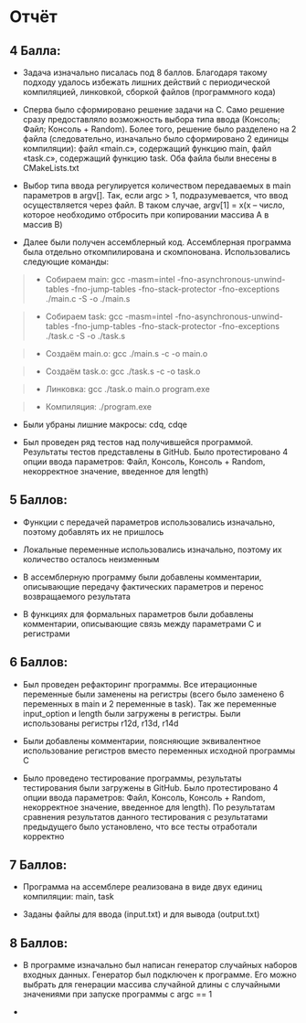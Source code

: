 # Отчёт
## 4 Балла:
 
*	Задача изначально писалась под 8 баллов. Благодаря такому подходу удалось избежать лишних действий с периодической компиляцией, линковкой, сборкой файлов (программного кода)

*	Сперва было сформировано решение задачи на С. Само решение сразу предоставляло возможность выбора типа ввода (Консоль; Файл; Консоль + Random). Более того, решение было разделено на 2 файла (следовательно, изначально было сформировано 2 единицы компиляции): файл «main.c», содержащий функцию main, файл «task.c», содержащий функцию task. Оба файла были внесены в CMakeLists.txt

*	Выбор типа ввода регулируется количеством передаваемых в main параметров в argv[]. Так, если argc > 1, подразумевается, что ввод осуществляется через файл. В таком случае, argv[1] = x(x – число, которое необходимо отбросить при копировании массива А в массив В)

*	Далее были получен ассемблерный код. Ассемблерная программа была отдельно откомпилирована и скомпонована. Использовались следующие команды: 

> *	Собираем main: gcc -masm=intel -fno-asynchronous-unwind-tables -fno-jump-tables -fno-stack-protector -fno-exceptions ./main.c -S -o ./main.s

> *	Собираем task: gcc -masm=intel -fno-asynchronous-unwind-tables -fno-jump-tables -fno-stack-protector -fno-exceptions ./task.c -S -o ./task.s

> *	Создаём main.o: gcc ./main.s -c -o main.o

> *	Создаём task.o: gcc ./task.s -c -o task.o

> *	Линковка: gcc ./task.o main.o program.exe

> *	Компиляция: ./program.exe

*	Были убраны лишние макросы: cdq, cdqe

*	Был проведен ряд тестов над получившейся программой. Результаты тестов представлены в GitHub. Было протестировано 4 опции ввода параметров: Файл, Консоль, Консоль + Random, некорректное значение, введенное для length)

## 5 Баллов:

*	Функции с передачей параметров использовались изначально, поэтому добавлять их не пришлось

*	Локальные переменные использовались изначально, поэтому их количество осталось неизменным

*	В ассемблерную программу были добавлены комментарии, описывающие передачу фактических параметров и перенос возвращаемого результата

*	В функциях для формальных параметров были добавлены комментарии, описывающие связь между параметрами С и регистрами

## 6 Баллов:

*	Был проведен рефакторинг программы. Все итерационные переменные были заменены на регистры (всего было заменено 6 переменных в main и 2 переменные в task). Так же переменные input_option и length были загружены в регистры. Были использованы регистры r12d, r13d, r14d

*	Были добавлены комментарии, поясняющие эквивалентное использование регистров вместо переменных исходной программы С

*	Было проведено тестирование программы, результаты тестирования были загружены в GitHub. Было протестировано 4 опции ввода параметров: Файл, Консоль, Консоль + Random, некорректное значение, введенное для length). По результатам сравнения результатов данного тестирования с результатами предыдущего было установлено, что все тесты отработали корректно

## 7 Баллов:

*	Программа на ассемблере реализована в виде двух единиц компиляции: main, task

*	Заданы файлы для ввода (input.txt) и для вывода (output.txt)

## 8 Баллов:

*	В программе изначально был написан генератор случайных наборов входных данных. Генератор был подключен к программе. Его можно выбрать для генерации массива случайной длины с случайными значениями при запуске программы с argc == 1

*	

